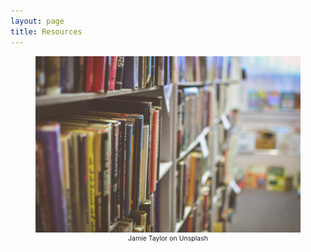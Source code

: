 ```yaml
---
layout: page
title: Resources
---
```


<figure>
  <img src="assets/images/jamie-taylor--9C3TMXwQjQ-unsplash.jpg" />
  <figcaption style="text-align:center;font-size:75%;">Jamie Taylor on Unsplash</figcaption>
</figure>
